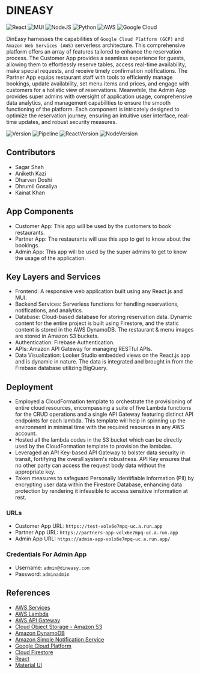 # DINEASY
![React](https://img.shields.io/badge/react-%2320232a.svg?style=for-the-badge&logo=react&logoColor=%2361DAFB)
![MUI](https://img.shields.io/badge/MUI-%230081CB.svg?style=for-the-badge&logo=mui&logoColor=white)
![NodeJS](https://img.shields.io/badge/node.js-6DA55F?style=for-the-badge&logo=node.js&logoColor=white)
![Python](https://img.shields.io/badge/python-3670A0?style=for-the-badge&logo=python&logoColor=ffdd54)
![AWS](https://img.shields.io/badge/AWS-%23FF9900.svg?style=for-the-badge&logo=amazon-web-services&logoColor=white)
![Google Cloud](https://img.shields.io/badge/GoogleCloud-%234285F4.svg?style=for-the-badge&logo=google-cloud&logoColor=white)

DinEasy harnesses the capabilities of ```Google Cloud Platform (GCP)``` and ```Amazon Web Services (AWS)``` serverless architecture. This comprehensive platform offers an array of features tailored to enhance the reservation process. The Customer App provides a seamless experience for guests, allowing them to effortlessly reserve tables, access real-time availability, make special requests, and receive timely confirmation notifications. The Partner App equips restaurant staff with tools to efficiently manage bookings, update availability, set menu items and prices, and engage with customers for a holistic view of reservations. Meanwhile, the Admin App provides super admins with oversight of application usage, comprehensive data analytics, and management capabilities to ensure the smooth functioning of the platform. Each component is intricately designed to optimize the reservation journey, ensuring an intuitive user interface, real-time updates, and robust security measures.

![Version](https://img.shields.io/badge/version-0.1.0-80b918)
![Pipeline](https://img.shields.io/badge/pipeline-passing-80b918)
![ReactVersion](https://img.shields.io/badge/react-v18.3-f6bd60)
![NodeVersion](https://img.shields.io/badge/node-v16.2-f6bd60)

## Contributors

- Sagar Shah
- Aniketh Kazi
- Dharven Doshi
- Dhrumil Gosaliya
- Kainat Khan

## App Components

- Customer App: This app will be used by the customers to book restaurants.
- Partner App: The restaurants will use this app to get to know about the bookings.
- Admin App: This app will be used by the super admins to get to know the usage of the application.

## Key Layers and Services

- Frontend: A responsive web application built using any React.js and MUI.
- Backend Services: Serverless functions for handling reservations, notifications, and analytics.
- Database: Cloud-based database for storing reservation data. Dynamic content for the entire project is built using Firestore, and the static content is stored in the AWS DynamoDB. The restaurant & menu images are stored in Amazon S3 buckets.
- Authentication: Firebase Authentication.
- APIs: Amazon API Gateway for managing RESTful APIs.
- Data Visualization: Looker Studio embedded views on the React.js app and is dynamic in nature. The data is integrated and brought in from the Firebase database utilizing BigQuery.

## Deployment

- Employed a CloudFormation template to orchestrate the provisioning of entire cloud resources, encompassing a suite of five Lambda functions for the CRUD operations and a single API Gateway featuring distinct API endpoints for each lambda. This template will help in spinning up the environment in minimal time with the required resources in any AWS account.
- Hosted all the lambda codes in the S3 bucket which can be directly used by the CloudFormation template to provision the lambdas.
- Leveraged an API Key-based API Gateway to bolster data security in transit, fortifying the overall system's robustness. API Key ensures that no other party can access the request body data without the appropriate key.
- Taken measures to safeguard Personally Identifiable Information (PII) by encrypting user data within the Firestore Database, enhancing data protection by rendering it infeasible to access sensitive information at rest.

### URLs

- Customer App URL: `https://test-volx6e7mpq-uc.a.run.app`
- Partner App URL: `https://partners-app-volx6e7mpq-uc.a.run.app`
- Admin App URL: `https://admin-app-volx6e7mpq-uc.a.run.app/`

### Credentials For Admin App

- Username: `admin@dineasy.com`
- Password: `adminadmin`

## References

- [AWS Services](https://aws.amazon.com/)
- [AWS Lambda](https://aws.amazon.com/pm/lambda/)
- [AWS API Gateway](https://aws.amazon.com/api-gateway/)
- [Cloud Object Storage - Amazon S3](https://aws.amazon.com/pm/serv-s3)
- [Amazon DynamoDB](https://aws.amazon.com/pm/dynamodb)
- [Amazon Simple Notification Service](https://aws.amazon.com/sns/)
- [Google Cloud Platform](https://console.cloud.google.com/)
- [Cloud Firestore](https://firebase.google.com/docs/firestore)
- [React](https://react.dev/)
- [Material UI](https://mui.com/)
